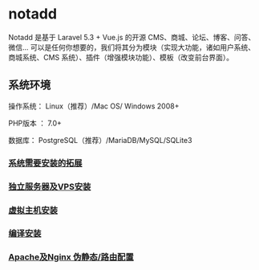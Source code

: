 # notadd

Notadd 是基于 Laravel 5.3 + Vue.js 的开源 CMS、商城、论坛、博客、问答、微信...
可以是任何你想要的，我们将其分为模块（实现大功能，诸如用户系统、商城系统、CMS 系统）、插件（增强模块功能）、模板（改变前台界面）。

## 系统环境

操作系统： Linux（推荐）/Mac OS/ Windows 2008+

PHP版本 ： 7.0+

数据库： PostgreSQL（推荐）/MariaDB/MySQL/SQLite3


### [系统需要安装的拓展](https://docs.notadd.com/installations/first.html)

### [独立服务器及VPS安装](https://docs.notadd.com/installations/vps.html)

### [虚拟主机安装](https://docs.notadd.com/installations/vhost.html)

### [编译安装](https://docs.notadd.com/installations/compile.html)

### [Apache及Nginx 伪静态/路由配置](https://docs.notadd.com/installations/conf.html)
